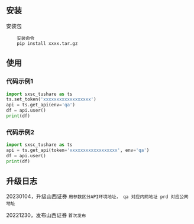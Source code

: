 

## 安装

安装包
```text
    安装命令    
    pip install xxxx.tar.gz
```

## 使用
### 代码示例1
```python
import sxsc_tushare as ts
ts.set_token('xxxxxxxxxxxxxxxxxx')
api = ts.get_api(env='qa')
df = api.user()
print(df)
```

### 代码示例2
```python
import sxsc_tushare as ts
api = ts.get_api(token='xxxxxxxxxxxxxxxxxx', env='qa')
df = api.user()
print(df)
```

## 升级日志
20230104，升级山西证券
    ```
    用参数区分API环境地址，
        qa 对应内网地址
        prd 对应公网地址
    ```

20221230，发布山西证券
    ```
    首次发布
    ```